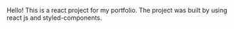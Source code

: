 Hello! This is a react project for my portfolio. The project was built by using react js and styled-components.
